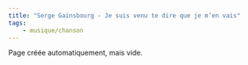 ```yaml
---
title: "Serge Gainsbourg - Je suis venu te dire que je m’en vais"
tags:
    - musique/chanson
---
```


Page créée automatiquement, mais vide.
